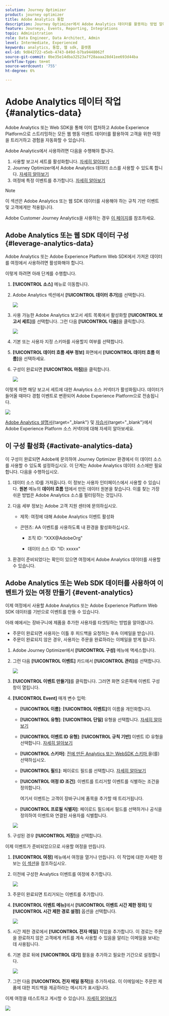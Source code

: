 ```yaml
---
solution: Journey Optimizer
product: journey optimizer
title: Adobe Analytics 통합
description: Journey Optimizer에서 Adobe Analytics 데이터를 활용하는 방법 알아보기
feature: Journeys, Events, Reporting, Integrations
topic: Administration
role: Data Engineer, Data Architect, Admin
level: Intermediate, Experienced
keywords: analytics, 통합, 웹 sdk, 플랫폼
exl-id: 9d842722-e5eb-4743-849d-b7ba9448062f
source-git-commit: 0be35e14dba32523a7f28aaaa28d41ee693d44ba
workflow-type: tm+mt
source-wordcount: '755'
ht-degree: 6%

---
```


# Adobe Analytics 데이터 작업 {#analytics-data}

Adobe Analytics 또는 Web SDK을 통해 이미 캡처하고 Adobe Experience Platform으로 스트리밍하는 모든 웹 행동 이벤트 데이터를 활용하여 고객을 위한 여정을 트리거하고 경험을 자동화할 수 있습니다.

Adobe Analytics에서 사용하려면 다음을 수행해야 합니다.

1. 사용할 보고서 세트를 활성화합니다. [자세히 알아보기](#leverage-analytics-data)
1. Journey Optimizer에서 Adobe Analytics 데이터 소스를 사용할 수 있도록 합니다. [자세히 알아보기](#activate-analytics-data)
1. 여정에 특정 이벤트를 추가합니다. [자세히 알아보기](#event-analytic)

>[!NOTE]
>
>이 섹션은 Adobe Analytics 또는 웹 SDK 데이터를 사용해야 하는 규칙 기반 이벤트 및 고객에게만 적용됩니다.
> 
>Adobe Customer Journey Analytics을 사용하는 경우 [이 페이지](../reports/cja-ajo.md)를 참조하세요.
>

## Adobe Analytics 또는 웹 SDK 데이터 구성 {#leverage-analytics-data}

Adobe Analytics 또는 Adobe Experience Platform Web SDK에서 가져온 데이터를 여정에서 사용하려면 활성화해야 합니다.

이렇게 하려면 아래 단계를 수행합니다.

1. **[!UICONTROL 소스]** 메뉴로 이동합니다.

1. Adobe Analytics 섹션에서 **[!UICONTROL 데이터 추가]**&#x200B;를 선택합니다.

   ![](assets/ajo-aa_1.png)

1. 사용 가능한 Adobe Analytics 보고서 세트 목록에서 활성화할 **[!UICONTROL 보고서 세트]**&#x200B;를 선택합니다. 그런 다음 **[!UICONTROL 다음]**&#x200B;을 클릭합니다.

   ![](assets/ajo-aa_2.png)

1. 기본 또는 사용자 지정 스키마를 사용할지 여부를 선택합니다.

1. **[!UICONTROL 데이터 흐름 세부 정보]** 화면에서 **[!UICONTROL 데이터 흐름 이름]**&#x200B;을 선택하세요.

1. 구성이 완료되면 **[!UICONTROL 마침]**&#x200B;을 클릭합니다.

   ![](assets/ajo-aa_3.png)

이렇게 하면 해당 보고서 세트에 대한 Analytics 소스 커넥터가 활성화됩니다. 데이터가 들어올 때마다 경험 이벤트로 변환되어 Adobe Experience Platform으로 전송됩니다.

![](assets/ajo-aa_4.png)

[Adobe Analytics 설명서](https://experienceleague.adobe.com/docs/experience-platform/sources/connectors/adobe-applications/analytics.html?lang=ko){target="_blank"} 및 [자습서](https://experienceleague.adobe.com/docs/experience-platform/sources/ui-tutorials/create/adobe-applications/analytics.html?lang=ko){target="_blank"}에서 Adobe Experience Platform 소스 커넥터에 대해 자세히 알아보세요.

## 이 구성 활성화 {#activate-analytics-data}

이 구성이 완료되면 Adobe에 문의하여 Journey Optimizer 환경에서 이 데이터 소스를 사용할 수 있도록 설정하십시오. 이 단계는 Adobe Analytics 데이터 소스에만 필요합니다. 다음을 수행하십시오.

1. 데이터 소스 ID를 가져옵니다. 이 정보는 사용자 인터페이스에서 사용할 수 있습니다. **원본** 메뉴의 **데이터 흐름** 탭에서 만든 데이터 원본을 찾습니다. 이를 찾는 가장 쉬운 방법은 Adobe Analytics 소스를 필터링하는 것입니다.
1. 다음 세부 정보는 Adobe 고객 지원 센터에 문의하십시오.

   * 제목: 여정에 대해 Adobe Analytics 이벤트 활성화

   * 콘텐츠: AA 이벤트를 사용하도록 내 환경을 활성화하십시오.

      * 조직 ID: &quot;XXX@AdobeOrg&quot;

      * 데이터 소스 ID: &quot;ID: xxxxx&quot;

1. 환경이 준비되었다는 확인이 있으면 여정에서 Adobe Analytics 데이터를 사용할 수 있습니다.

## Adobe Analytics 또는 Web SDK 데이터를 사용하여 이벤트가 있는 여정 만들기 {#event-analytics}

이제 여정에서 사용할 Adobe Analytics 또는 Adobe Experience Platform Web SDK 데이터를 기반으로 이벤트를 만들 수 있습니다.

아래 예에서는 장바구니에 제품을 추가한 사용자를 타겟팅하는 방법을 알아봅니다.

* 주문이 완료되면 사용자는 이틀 후 피드백을 요청하는 후속 이메일을 받습니다.
* 주문이 완료되지 않은 경우, 사용자는 주문을 완료하라는 이메일을 받게 됩니다.

1. Adobe Journey Optimizer에서 **[!UICONTROL 구성]** 메뉴에 액세스합니다.

1. 그런 다음 **[!UICONTROL 이벤트]** 카드에서 **[!UICONTROL 관리]**&#x200B;를 선택합니다.

   ![](assets/ajo-aa_5.png)

1. **[!UICONTROL 이벤트 만들기]**&#x200B;를 클릭합니다. 그러면 화면 오른쪽에 이벤트 구성 창이 열립니다.

1. **[!UICONTROL Event]** 매개 변수 입력:

   * **[!UICONTROL 이름]**: **[!UICONTROL 이벤트]**&#x200B;의 이름을 개인화합니다.
   * **[!UICONTROL 유형]**: **[!UICONTROL 단일]** 유형을 선택합니다. [자세히 알아보기](../event/about-events.md)
   * **[!UICONTROL 이벤트 ID 유형]**: **[!UICONTROL 규칙 기반]** 이벤트 ID 유형을 선택합니다. [자세히 알아보기](../event/about-events.md#event-id-type)
   * **[!UICONTROL 스키마]**: [ 전에 만든 Analytics 또는 WebSDK 스키마 ](#leverage-analytics-data)을(를) 선택하십시오.
   * **[!UICONTROL 필드]**: 페이로드 필드를 선택합니다. [자세히 알아보기](../event/about-creating.md#define-the-payload-fields)
   * **[!UICONTROL 여정 ID 조건]**: 이벤트를 트리거할 이벤트를 식별하는 조건을 정의합니다.

     여기서 이벤트는 고객이 장바구니에 품목을 추가할 때 트리거됩니다.
   * **[!UICONTROL 프로필 식별자]**: 페이로드 필드에서 필드를 선택하거나 공식을 정의하여 이벤트와 연결된 사용자를 식별합니다.

   ![](assets/ajo-aa_6.png)

1. 구성된 경우 **[!UICONTROL 저장]**&#x200B;을 선택합니다.

이제 이벤트가 준비되었으므로 사용할 여정을 만듭니다.

1. **[!UICONTROL 여정]** 메뉴에서 여정을 열거나 만듭니다. 이 작업에 대한 자세한 정보는 [이 섹션](../building-journeys/journey-gs.md)을 참조하십시오.

1. 이전에 구성한 Analytics 이벤트를 여정에 추가합니다.

   ![](assets/ajo-aa_8.png)

1. 주문이 완료되면 트리거되는 이벤트를 추가합니다.

1. **[!UICONTROL 이벤트 메뉴]**&#x200B;에서 **[!UICONTROL 이벤트 시간 제한 정의]** 및 **[!UICONTROL 시간 제한 경로 설정]** 옵션을 선택합니다.

   ![](assets/ajo-aa_9.png)

1. 시간 제한 경로에서 **[!UICONTROL 전자 메일]** 작업을 추가합니다. 이 경로는 주문을 완료하지 않은 고객에게 카트를 계속 사용할 수 있음을 알리는 이메일을 보내는 데 사용됩니다.

1. 기본 경로 뒤에 **[!UICONTROL 대기]** 활동을 추가하고 필요한 기간으로 설정합니다.

   ![](assets/ajo-aa_10.png)

1. 그런 다음 **[!UICONTROL 전자 메일 동작]**&#x200B;을 추가하세요. 이 이메일에는 주문한 제품에 대한 피드백을 제공하라는 메시지가 표시됩니다.

이제 여정을 테스트하고 게시할 수 있습니다. [자세히 알아보기](../building-journeys/publishing-the-journey.md)

![](assets/ajo-aa_7.png)
